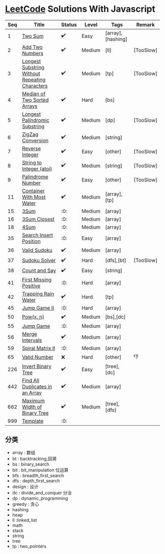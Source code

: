 # [LeetCode](https://leetcode.com/problemset/all) Solutions With Javascript

| Seq | Title                                                                    | Status             | Level  | Tags              | Remark    |
| --- | ------------------------------------------------------------------------ | ------------------ | ------ | ----------------- | --------- |
| 1   | [Two Sum](./problems/1/README.md)                                        | :heavy_check_mark: | Easy   | [array],[hashing] |           |
| 2   | [Add Two Numbers](./problems/2/README.md)                                | :heavy_check_mark: | Medium | [ll]              | [TooSlow] |
| 3   | [Longest Substring Without Repeating Characters](./problems/3/README.md) | :heavy_check_mark: | Medium | [tp]              | [TooSlow] |
| 4   | [Median of Two Sorted Arrays](./problems/4/README.md)                    | :heavy_check_mark: | Hard   | [bs]              |           |
| 5   | [Longest Palindromic Substring](./problems/5/README.md)                  | :heavy_check_mark: | Medium | [dp]              | [TooSlow] |
| 6   | [ZigZag Conversion](./problems/6/README.md)                              | :heavy_check_mark: | Medium | [string]          |           |
| 7   | [Reverse Integer](./problems/7/README.md)                                | :heavy_check_mark: | Easy   | [other]           | [TooSlow] |
| 8   | [String to Integer (atoi)](./problems/8/README.md)                       | :heavy_check_mark: | Medium | [string]          | [TooSlow] |
| 9   | [Palindrome Number](./problems/9/README.md)                              | :heavy_check_mark: | Easy   | [other]           | [TooSlow] |
| 11  | [Container With Most Water](./problems/11/README.md)                     | :heavy_check_mark: | Medium | [array],[tp]      |           |
| 15  | [3Sum](./problems/15/README.md)                                  | :0:                | Medium | [array]           |           |
| 16  | [3Sum Closest](./problems/16/README.md)                                  | :0:                | Medium | [array]           |           |
| 18  | [4Sum](./problems/18/README.md)                                          | :0:                | Medium | [array]           |           |
| 35  | [Search Insert Position](./problems/35/README.md)                        | :0:                | Easy   | [array]           |           |
| 36  | [Valid Sudoku](./problems/36/README.md)                                  | :heavy_check_mark: | Medium | [array]           |           |
| 37  | [Sudoku Solver](./problems/37/README.md)                                 | :heavy_check_mark: | Hard   | [dfs],[bt]        | [TooSlow] |
| 38  | [Count and Say](./problems/38/README.md)                                 | :heavy_check_mark: | Easy   | [string]          |           |
| 41  | [First Missing Positive](./problems/41/README.md)                        | :0:                | Hard   | [array]           |           |
| 42  | [Trapping Rain Water](./problems/42/README.md)                           | :heavy_check_mark: | Hard   | [tp]              |           |
| 45  | [Jump Game II](./problems/45/README.md)                                  | :0:                | Hard   | [array]           |           |
| 50  | [Pow(x, n)](./problems/50/README.md)                                     | :heavy_check_mark: | Medium | [bs],[dc]         |           |
| 55  | [Jump Game](./problems/55/README.md)                                     | :0:                | Medium | [array]           |           |
| 56  | [Merge Intervals](./problems/56/README.md)                               | :heavy_check_mark: | Medium | [array]           |           |
| 59  | [Spiral Matrix II](./problems/59/README.md)                              | :0:                | Medium | [array]           |           |
| 65  | [Valid Number](./problems/65/README.md)                                  | :x:                | Hard   | [other]           | :-1:      |
| 226 | [Invert Binary Tree](./problems/226/README.md)                           | :heavy_check_mark: | Easy   | [tree],[dc]       |           |
| 442 | [Find All Duplicates in an Array](./problems/442/README.md)              | :heavy_check_mark: | Medium | [array]           |           |
| 662 | [Maximum Width of Binary Tree](./problems/662/README.md)                 | :heavy_check_mark: | Medium | [tree],[dfs]      |           |
| 999 | [Template](./problems/999/README.md)                                     | :0:                |        |                   |           |

## 分类

* array : 数组
* bt : backtracking,回溯
* bs : binary_search
* bit : bit_manipulation 位运算
* bfs : breadth_first_search
* dfs : depth_first_search
* design : 设计
* dc : divide_and_conquer 分治
* dp : dynamic_programming
* greedy : 贪心
* hashing
* heap
* ll :linked_list
* math
* stack
* string
* tree
* tp : two_pointers
